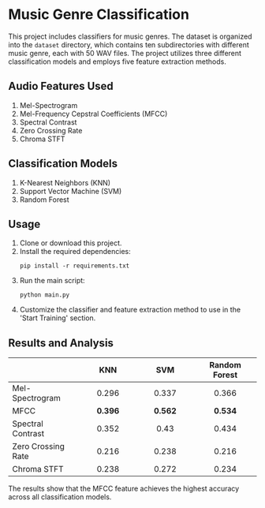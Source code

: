 # Music Genre Classification

This project includes classifiers for music genres. The dataset is organized into the `dataset` directory, which contains ten subdirectories with different music genre, each with 50 WAV files. The project utilizes three different classification models and employs five feature extraction methods.

## Audio Features Used

1. Mel-Spectrogram
2. Mel-Frequency Cepstral Coefficients (MFCC)
3. Spectral Contrast
4. Zero Crossing Rate
5. Chroma STFT

## Classification Models

1. K-Nearest Neighbors (KNN)
2. Support Vector Machine (SVM)
3. Random Forest

## Usage

1. Clone or download this project.
2. Install the required dependencies:
   ```
   pip install -r requirements.txt
   ```
3. Run the main script:
   ```
   python main.py
   ```
4. Customize the classifier and feature extraction method to use in the 'Start Training' section.

## Results and Analysis

|                    | KNN<div style="width:100px"> | SVM<div style="width:100px"> | Random Forest<div style="width:100px"> |
| :----------------- | :--------------------------: | :--------------------------: | :------------------------------------: |
| Mel-Spectrogram    |            0.296             |            0.337             |                 0.366                  |
| MFCC               |          **0.396**           |          **0.562**           |               **0.534**                |
| Spectral Contrast  |            0.352             |             0.43             |                 0.434                  |
| Zero Crossing Rate |            0.216             |            0.238             |                 0.216                  |
| Chroma STFT        |            0.238             |            0.272             |                 0.234                  |

The results show that the MFCC feature achieves the highest accuracy across all classification models.
